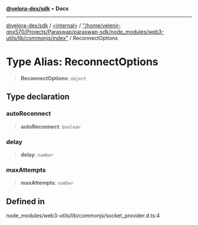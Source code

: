 [**@velora-dex/sdk**](../../../../README.md) • **Docs**

***

[@velora-dex/sdk](../../../../globals.md) / [\<internal\>](../../../README.md) / ["/home/velenir-gnx570/Projects/Paraswap/paraswap-sdk/node\_modules/web3-utils/lib/commonjs/index"](../README.md) / ReconnectOptions

# Type Alias: ReconnectOptions

> **ReconnectOptions**: `object`

## Type declaration

### autoReconnect

> **autoReconnect**: `boolean`

### delay

> **delay**: `number`

### maxAttempts

> **maxAttempts**: `number`

## Defined in

node\_modules/web3-utils/lib/commonjs/socket\_provider.d.ts:4
